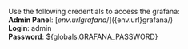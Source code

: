 Use the following credentials to access the grafana:   
**Admin Panel**: [${env.url}grafana/](${env.url}grafana/)  
**Login**: admin  
**Password**: ${globals.GRAFANA_PASSWORD}  

